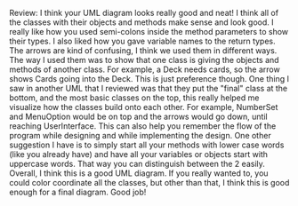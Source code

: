 Review: I think your UML diagram looks really good and neat! I think all of the classes with their objects and methods make sense and look good. I really like how you used semi-colons inside the method parameters to show their types. I also liked how you gave variable names to the return types. The arrows are kind of confusing, I think we used them in different ways. The way I used them was to show that one class is giving the objects and methods of another class. For example, a Deck needs cards, so the arrow shows Cards going into the Deck. This is just preference though. One thing I saw in another UML that I reviewed was that they put the "final" class at the bottom, and the most basic classes on the top, this really helped me visualize how the classes build onto each other. For example, NumberSet and MenuOption would be on top and the arrows would go down, until reaching UserInterface. This can also help you remember the flow of the program while designing and while implementing the design. One other suggestion I have is to simply start all your methods with lower case words (like you already have) and have all your variables or objects start with uppercase words. That way you can distinguish between the 2 easily. Overall, I think this is a good UML diagram. If you really wanted to, you could color coordinate all the classes, but other than that, I think this is good enough for a final diagram. Good job!

